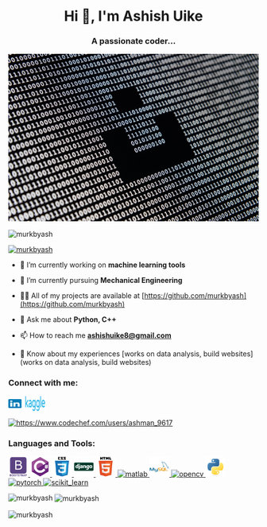 <h1 align="center">Hi 👋, I'm Ashish Uike</h1>
<h3 align="center">A passionate coder...</h3>

<img src = "unsplash.jpg">

<p align="left"> <img src="https://komarev.com/ghpvc/?username=murkbyash&label=Profile%20views&color=0e75b6&style=flat" alt="murkbyash" /> </p>

<p align="left"> <a href="https://github.com/ryo-ma/github-profile-trophy"><img src="https://github-profile-trophy.vercel.app/?username=murkbyash" alt="murkbyash" /></a> </p>

- 🔭 I’m currently working on **machine learning tools**

- 🌱 I’m currently pursuing **Mechanical Engineering**

- 👨‍💻 All of my projects are available at [https://github.com/murkbyash](https://github.com/murkbyash)

- 💬 Ask me about **Python, C++**

- 📫 How to reach me **ashishuike8@gmail.com**

- 📄 Know about my experiences [works on data analysis, build websites](works on data analysis, build websites)



<h3 align="left">Connect with me:</h3>
<p align="left">
<a href="https://linkedin.com/in/ashish-uike-7126391b4/" target="blank"><img align="center" src="linkedIn_PNG11.png" alt="https://www.linkedin.com/in/ashish-uike-7126391b4/" height="20" width="30" /></a>
<a href="https://kaggle.com/ashishuike" target="blank"><img align="center" src="Kaggle_logo.png" alt="https://www.kaggle.com/ashishuike" height="30" width="40" /></a>

<a href="https://www.codechef.com/users/ashman_9617" target="blank"><img align= "center" src="https://cdn.jsdelivr.net/npm/simple-icons@3.1.0/icons/codechef.svg" alt="https://www.codechef.com/users/ashman_9617" height="20" width="40" /></a>
</p>

<h3 align="left">Languages and Tools:</h3>
<p align="left"> <a href="https://getbootstrap.com" target="_blank"> <img src="https://raw.githubusercontent.com/devicons/devicon/master/icons/bootstrap/bootstrap-plain-wordmark.svg" alt="bootstrap" width="40" height="40"/> </a> <a href="https://www.w3schools.com/cs/" target="_blank"> <img src="https://raw.githubusercontent.com/devicons/devicon/master/icons/csharp/csharp-original.svg" alt="csharp" width="40" height="40"/> </a> <a href="https://www.w3schools.com/css/" target="_blank"> <img src="https://raw.githubusercontent.com/devicons/devicon/master/icons/css3/css3-original-wordmark.svg" alt="css3" width="40" height="40"/> </a> <a href="https://www.djangoproject.com/" target="_blank"> <img src="https://raw.githubusercontent.com/devicons/devicon/master/icons/django/django-original.svg" alt="django" width="40" height="40"/> </a> <a href="https://www.w3.org/html/" target="_blank"> <img src="https://raw.githubusercontent.com/devicons/devicon/master/icons/html5/html5-original-wordmark.svg" alt="html5" width="40" height="40"/> </a> <a href="https://www.mathworks.com/" target="_blank"> <img src="https://raw.githubusercontent.com/simple-icons/simple-icons/master/icons/mathworks.svg" alt="matlab" width="40" height="40"/> </a> <a href="https://www.mysql.com/" target="_blank"> <img src="https://raw.githubusercontent.com/devicons/devicon/master/icons/mysql/mysql-original-wordmark.svg" alt="mysql" width="40" height="40"/> </a> <a href="https://opencv.org/" target="_blank"> <img src="https://www.vectorlogo.zone/logos/opencv/opencv-icon.svg" alt="opencv" width="40" height="40"/> </a> <a href="https://www.python.org" target="_blank"> <img src="https://raw.githubusercontent.com/devicons/devicon/master/icons/python/python-original.svg" alt="python" width="40" height="40"/> </a> <a href="https://pytorch.org/" target="_blank"> <img src="https://www.vectorlogo.zone/logos/pytorch/pytorch-icon.svg" alt="pytorch" width="40" height="40"/> </a> <a href="https://scikit-learn.org/" target="_blank"> <img src="https://upload.wikimedia.org/wikipedia/commons/0/05/Scikit_learn_logo_small.svg" alt="scikit_learn" width="40" height="40"/> </a> </p>

<p><img align="left" src="https://github-readme-stats.vercel.app/api/top-langs?username=murkbyash&show_icons=true&locale=en&layout=compact" alt="murkbyash" /></p>

<p>&nbsp;<img align="center" src="https://github-readme-stats.vercel.app/api?username=murkbyash&show_icons=true&locale=en" alt="murkbyash" /></p>

<p><img align="center" src="https://github-readme-streak-stats.herokuapp.com/?user=murkbyash&" alt="murkbyash" /></p>

